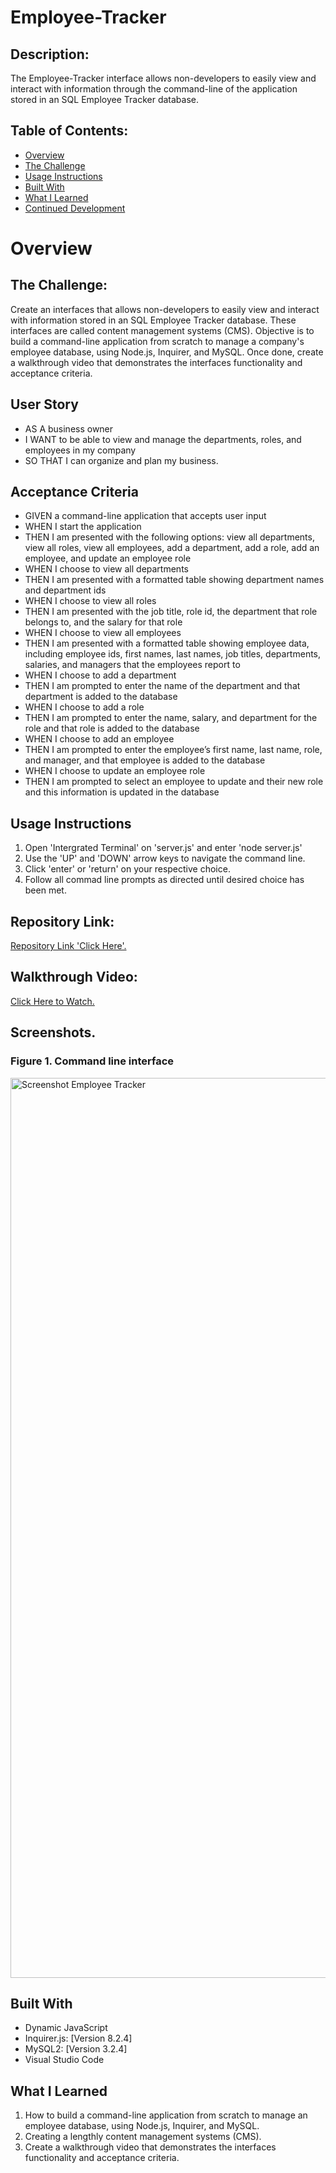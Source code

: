# Employee-Tracker

## Description:

The Employee-Tracker interface allows non-developers to easily view and interact with information through the command-line of the application stored in an SQL Employee Tracker database. 

## Table of Contents:
- [Overview](#Overview)
- [The Challenge](#The-Challenge)
- [Usage Instructions](#Usage-Instructions)
- [Built With](#Built-With)
- [What I Learned](#What-I-Learned)
- [Continued Development](#Continued-Development)


# Overview

## The Challenge:

Create an interfaces that allows non-developers to easily view and interact with information stored in an SQL Employee Tracker database. These interfaces are called content management systems (CMS). Objective is to build a command-line application from scratch to manage a company's employee database, using Node.js, Inquirer, and MySQL. Once done, create a walkthrough video that demonstrates the interfaces functionality and acceptance criteria. 

## User Story

* AS A business owner
* I WANT to be able to view and manage the departments, roles, and employees in my company
* SO THAT I can organize and plan my business.


## Acceptance Criteria

* GIVEN a command-line application that accepts user input
* WHEN I start the application
* THEN I am presented with the following options: view all departments, view all roles, view all employees, add a department, add a role, add an employee, and update an employee role
* WHEN I choose to view all departments
* THEN I am presented with a formatted table showing department names and department ids
* WHEN I choose to view all roles
* THEN I am presented with the job title, role id, the department that role belongs to, and the salary for that role
* WHEN I choose to view all employees
* THEN I am presented with a formatted table showing employee data, including employee ids, first names, last names, job titles, departments, salaries, and managers that the employees report to
* WHEN I choose to add a department
* THEN I am prompted to enter the name of the department and that department is added to the database
* WHEN I choose to add a role
* THEN I am prompted to enter the name, salary, and department for the role and that role is added to the database
* WHEN I choose to add an employee
* THEN I am prompted to enter the employee’s first name, last name, role, and manager, and that employee is added to the database
* WHEN I choose to update an employee role
* THEN I am prompted to select an employee to update and their new role and this information is updated in the database 


## Usage Instructions

1. Open 'Intergrated Terminal' on 'server.js' and enter 'node server.js'
2. Use the 'UP' and 'DOWN' arrow keys to navigate the command line. 
3. Click 'enter' or 'return' on your respective choice.
4. Follow all commad line prompts as directed until desired choice has been met.


## Repository Link:
[Repository Link 'Click Here'.]([https://github.com/AlexNanut/Employee-Tracker])

## Walkthrough Video:
[Click Here to Watch.](https://drive.google.com/file/d/1SueKsdO9OO5mEmG_cxfYEJ98rCb0RkFP/view)

## Screenshots.

### Figure 1. Command line interface
<img width="1440" alt="Screenshot Employee Tracker" src="https://user-images.githubusercontent.com/108309770/236978101-c85bb712-ca48-43d7-803b-28dc7dcc5e19.png">



## Built With

- Dynamic JavaScript 
- Inquirer.js: [Version 8.2.4]
- MySQL2: [Version 3.2.4]
- Visual Studio Code

## What I Learned
1. How to build a command-line application from scratch to manage an employee database, using Node.js, Inquirer, and MySQL.
2. Creating a lengthly content management systems (CMS). 
3. Create a walkthrough video that demonstrates the interfaces functionality and acceptance criteria. 

